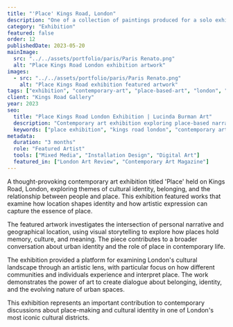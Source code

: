 ```yaml
---
title: "'Place' Kings Road, London"
description: "One of a collection of paintings produced for a solo exhibiton ‘Place’, Kings Road, London. (Acrylic ink & paint on watercolour paper)"
category: "Exhibition"
featured: false
order: 12
publishedDate: 2023-05-20
mainImage:
  src: "../../assets/portfolio/paris/Paris Renato.png"
  alt: "Place Kings Road London exhibition artwork"
images:
  - src: "../../assets/portfolio/paris/Paris Renato.png"
    alt: "Place Kings Road exhibition featured artwork"
tags: ["exhibition", "contemporary-art", "place-based-art", "london", "kings-road", "cultural-identity"]
client: "Kings Road Gallery"
year: 2023
seo:
  title: "Place Kings Road London Exhibition | Lucinda Burman Art"
  description: "Contemporary art exhibition exploring place-based narratives and cultural identity. Featured artwork from Place exhibition on Kings Road, London."
  keywords: ["place exhibition", "kings road london", "contemporary art exhibition", "place-based art", "cultural identity art"]
metadata:
  duration: "3 months"
  role: "Featured Artist"
  tools: ["Mixed Media", "Installation Design", "Digital Art"]
  featured_in: ["London Art Review", "Contemporary Art Magazine"]
---
```


A thought-provoking contemporary art exhibition titled 'Place' held on Kings Road, London, exploring themes of cultural identity, belonging, and the relationship between people and place. This exhibition featured works that examine how location shapes identity and how artistic expression can capture the essence of place.

The featured artwork investigates the intersection of personal narrative and geographical location, using visual storytelling to explore how places hold memory, culture, and meaning. The piece contributes to a broader conversation about urban identity and the role of place in contemporary life.

The exhibition provided a platform for examining London's cultural landscape through an artistic lens, with particular focus on how different communities and individuals experience and interpret place. The work demonstrates the power of art to create dialogue about belonging, identity, and the evolving nature of urban spaces.

This exhibition represents an important contribution to contemporary discussions about place-making and cultural identity in one of London's most iconic cultural districts.
